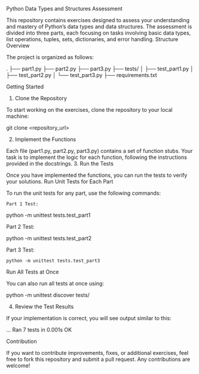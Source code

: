 Python Data Types and Structures Assessment

This repository contains exercises designed to assess your understanding and mastery of Python’s data types and data structures. The assessment is divided into three parts, each focusing on tasks involving basic data types, list operations, tuples, sets, dictionaries, and error handling.
Structure Overview

The project is organized as follows:

.
├── part1.py
├── part2.py
├── part3.py
├── tests/
│   ├── test_part1.py
│   ├── test_part2.py
│   └── test_part3.py
├── requirements.txt

Getting Started
1. Clone the Repository

To start working on the exercises, clone the repository to your local machine:

git clone <repository_url>

2. Implement the Functions

Each file (part1.py, part2.py, part3.py) contains a set of function stubs. Your task is to implement the logic for each function, following the instructions provided in the docstrings.
3. Run the Tests

Once you have implemented the functions, you can run the tests to verify your solutions.
Run Unit Tests for Each Part

To run the unit tests for any part, use the following commands:

    Part 1 Test:

python -m unittest tests.test_part1

Part 2 Test:

python -m unittest tests.test_part2

Part 3 Test:

    python -m unittest tests.test_part3

Run All Tests at Once

You can also run all tests at once using:

python -m unittest discover tests/

4. Review the Test Results

If your implementation is correct, you will see output similar to this:

...
Ran 7 tests in 0.001s
OK

Contribution

If you want to contribute improvements, fixes, or additional exercises, feel free to fork this repository and submit a pull request. Any contributions are welcome!
